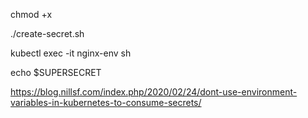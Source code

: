 chmod +x

./create-secret.sh

kubectl exec -it nginx-env sh

echo $SUPERSECRET


https://blog.nillsf.com/index.php/2020/02/24/dont-use-environment-variables-in-kubernetes-to-consume-secrets/

